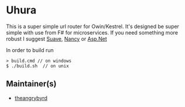 
# Uhura

This is a super simple url router for Owin/Kestrel.  It's designed be super simple with use from F# for microservices.  If you need something more robust I suggest [Suave](https://suave.io/), [Nancy](http://nancyfx.org/) or [Asp.Net](https://www.asp.net/core)

In order to build run

    > build.cmd // on windows    
    $ ./build.sh  // on unix
    
## Maintainer(s)

- [theangrybyrd](https://github.com/theangrybyrd)


